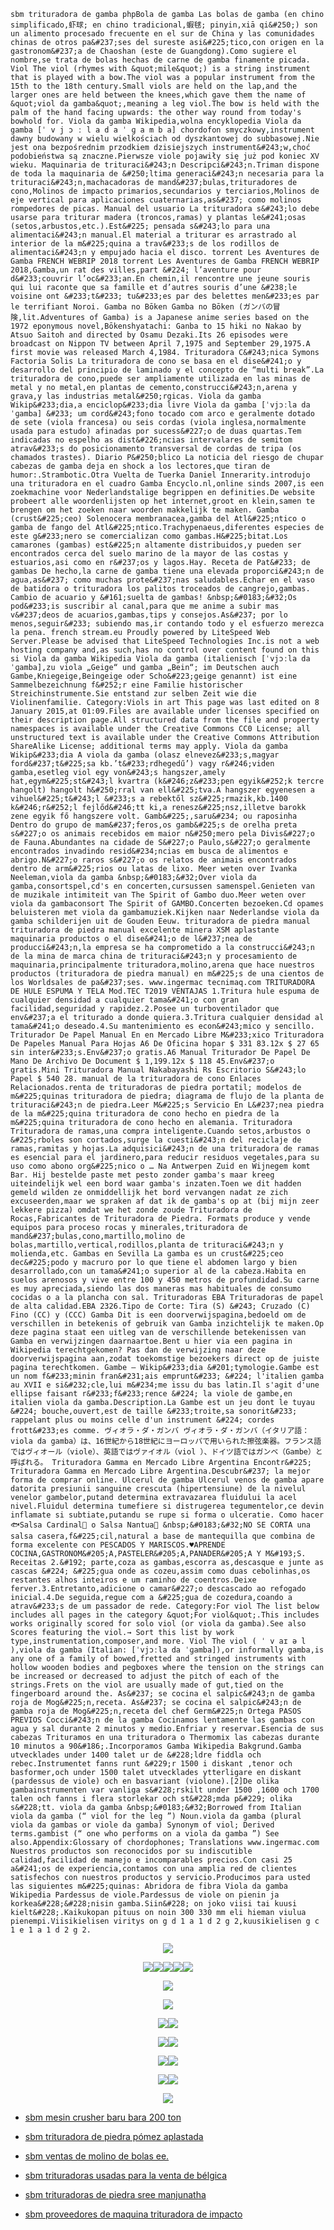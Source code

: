 
```
sbm trituradora de gamba phpBola de gamba Las bolas de gamba (en chino simplificado,虾球; en chino tradicional,蝦毬; pinyin,xiā qi&#250;) son un alimento procesado frecuente en el sur de China y las comunidades chinas de otros pa&#237;ses del sureste asi&#225;tico,con origen en la gastronom&#237;a de Chaoshan (este de Guangdong).Como sugiere el nombre,se trata de bolas hechas de carne de gamba finamente picada. Viol The viol (rhymes with &quot;mile&quot;) is a string instrument that is played with a bow.The viol was a popular instrument from the 15th to the 18th century.Small viols are held on the lap,and the larger ones are held between the knees,which gave them the name of &quot;viol da gamba&quot;,meaning a leg viol.The bow is held with the palm of the hand facing upwards: the other way round from today's bowhold for. Viola da gamba Wikipedia,wolna encyklopedia Viola da gamba [ˈ v j ɔ ː l a d a ˈ ɡ a m b a] chordofon smyczkowy,instrument dawny budowany w wielu wielkościach od dyszkantowej do subbasowej.Nie jest ona bezpośrednim przodkiem dzisiejszych instrument&#243;w,choć podobieństwa są znaczne.Pierwsze viole pojawiły się już pod koniec XV wieku. Maquinaria de trituraci&#243;n Descripci&#243;n.Triman dispone de toda la maquinaria de &#250;ltima generaci&#243;n necesaria para la trituraci&#243;n,machacadoras de mand&#237;bulas,trituradores de cono,Molinos de impacto primarios,secundarios y terciarios,Molinos de eje vertical para aplicaciones cuaternarias,as&#237; como molinos rompedores de picas. Manual del usuario La trituradora s&#243;lo debe usarse para triturar madera (troncos,ramas) y plantas le&#241;osas (setos,arbustos,etc.).Est&#225; pensada s&#243;lo para una alimentaci&#243;n manual.El material a triturar es arrastrado al interior de la m&#225;quina a trav&#233;s de los rodillos de alimentaci&#243;n y empujado hacia el disco. torrent Les Aventures de Gamba FRENCH WEBRIP 2018 torrent Les Aventures de Gamba FRENCH WEBRIP 2018,Gamba,un rat des villes,part &#224; l’aventure pour d&#233;couvrir l’oc&#233;an.En chemin,il rencontre une jeune souris qui lui raconte que sa famille et d’autres souris d’une &#238;le voisine ont &#233;t&#233; tu&#233;es par des belettes men&#233;es par le terrifiant Noroi. Gamba no Bōken Gamba no Bōken (ガンバの冒険,lit.Adventures of Gamba) is a Japanese anime series based on the 1972 eponymous novel,Bōkenshyatachi: Ganba to 15 hiki no Nakao by Atsuo Saitoh and directed by Osamu Dezaki.Its 26 episodes were broadcast on Nippon TV between April 7,1975 and September 29,1975.A first movie was released March 4,1984. Trituradora C&#243;nica Symons Factoria Solis La trituradora de cono se basa en el dise&#241;o y desarrollo del principio de laminado y el concepto de “multi break”.La trituradora de cono,puede ser ampliamente utilizada en las minas de metal y no metal,en plantas de cemento,construcci&#243;n,arena y grava,y las industrias metal&#250;rgicas. Viola da gamba Wikip&#233;dia,a enciclop&#233;dia livre Viola da gamba [ˈvjɔːla da ˈɡamba] &#233; um cord&#243;fono tocado com arco e geralmente dotado de sete (viola francesa) ou seis cordas (viola inglesa,normalmente usada para estudo) afinadas por sucess&#227;o de duas quartas.Tem indicadas no espelho as dist&#226;ncias intervalares de semitom atrav&#233;s do posicionamento transversal de cordas de tripa (os chamados trastes). Diario P&#250;blico La noticia del riesgo de chupar cabezas de gamba deja en shock a los lectores,que tiran de humor:.Strambotic.Otra Vuelta de Tuerka Daniel Innerarity.introdujo una trituradora en el cuadro Gamba Encyclo.nl,online sinds 2007,is een zoekmachine voor Nederlandstalige begrippen en definities.De website probeert alle woordenlijsten op het internet,groot en klein,samen te brengen om het zoeken naar woorden makkelijk te maken. Gamba (crust&#225;ceo) Solenocera membranacea,gamba del Atl&#225;ntico o gamba de fango del Atl&#225;ntico.Trachypenaeus,diferentes especies de este g&#233;nero se comercializan como gambas.H&#225;bitat.Los camarones (gambas) est&#225;n altamente distribuidos,y pueden ser encontrados cerca del suelo marino de la mayor de las costas y estuarios,asi como en r&#237;os y lagos.Hay. Receta de Pat&#233; de gambas De hecho,la carne de gamba tiene una elevada proporci&#243;n de agua,as&#237; como muchas prote&#237;nas saludables.Echar en el vaso de batidora o trituradora los palitos troceados de cangrejo,gambas. Cambio de acuario y &#161;suelta de gambas! &nbsp;&#0183;&#32;Os pod&#233;is suscribir al canal,para que me anime a subir mas v&#237;deos de acuarios,gambas,tips y consejos.As&#237; por lo menos,seguir&#233; subiendo mas,ir contando todo y el esfuerzo merezca la pena. french stream.eu Proudly powered by LiteSpeed Web Server.Please be advised that LiteSpeed Technologies Inc.is not a web hosting company and,as such,has no control over content found on this si Viola da gamba Wikipedia Viola da gamba (italienisch [ˈvjɔːla da ˈɡamba],zu viola „Geige“ und gamba „Bein“; im Deutschen auch Gambe,Kniegeige,Beingeige oder Scho&#223;geige genannt) ist eine Sammelbezeichnung f&#252;r eine Familie historischer Streichinstrumente.Sie entstand zur selben Zeit wie die Violinenfamilie. Category:Viols in art This page was last edited on 8 January 2015,at 01:09.Files are available under licenses specified on their description page.All structured data from the file and property namespaces is available under the Creative Commons CC0 License; all unstructured text is available under the Creative Commons Attribution ShareAlike License; additional terms may apply. Viola da gamba Wikip&#233;dia A viola da gamba (olasz elnevez&#233;s,magyar ford&#237;t&#225;sa kb.’t&#233;rdhegedű’) vagy r&#246;viden gamba,esetleg viol egy von&#243;s hangszer,amely hat,egym&#225;st&#243;l kvartra (k&#246;z&#233;pen egyik&#252;k tercre hangolt) hangolt h&#250;rral van ell&#225;tva.A hangszer egyenesen a vihuel&#225;t&#243;l &#233;s a rebektől sz&#225;rmazik,kb.1400 k&#246;r&#252;l fejlőd&#246;tt ki,a renesz&#225;nsz,illetve barokk zene egyik fő hangszere volt. Gamb&#225;,saru&#234; ou raposinha Dentro do grupo de mam&#237;feros,os gamb&#225;s de orelha preta s&#227;o os animais recebidos em maior n&#250;mero pela Divis&#227;o de Fauna.Abundantes na cidade de S&#227;o Paulo,s&#227;o geralmente encontrados invadindo resid&#234;ncias em busca de alimentos e abrigo.N&#227;o raros s&#227;o os relatos de animais encontrados dentro de arm&#225;rios ou latas de lixo. Meer weten over Ivanka Neeleman,viola da gamba &nbsp;&#0183;&#32;Over viola da gamba,consortspel,cd's en concerten,cursussen samenspel.Genieten van de muzikale intimiteit van The Spirit of Gambo duo.Meer weten over viola da gambaconsort The Spirit of GAMBO.Concerten bezoeken.Cd opames beluisteren met viola da gambamuziek.Kijken naar Nederlandse viola da gamba schilderijen uit de Gouden Eeuw. trituradora de piedra manual trituradora de piedra manual excelente minera XSM aplastante maquinaria productos o el dise&#241;o de l&#237;nea de producci&#243;n,la empresa se ha comprometido a la construcci&#243;n de la mina de marca china de trituraci&#243;n y procesamiento de maquinaria,principalmente trituradora,molino,arena que hace nuestros productos (trituradora de piedra manual) en m&#225;s de una cientos de los Worldsales de pa&#237;ses. www.ingermac tecnimaq.com TRITURADORA DE HULE ESPUMA Y TELA Mod.TEC T2019 VENTAJAS 1.Tritura hule espuma de cualquier densidad a cualquier tama&#241;o con gran facilidad,seguridad y rapidez.2.Posee un turboventilador que env&#237;a el triturado a donde quiera.3.Tritura cualquier densidad al tama&#241;o deseado.4.Su mantenimiento es econ&#243;mico y sencillo. Triturador De Papel Manual En en Mercado Libre M&#233;xico Trituradora De Papeles Manual Para Hojas A6 De Oficina hopar $ 331 83.12x $ 27 65 sin inter&#233;s.Env&#237;o gratis.A6 Manual Triturador De Papel De Mano De Archivo De Document $ 1,199.12x $ 118 45.Env&#237;o gratis.Mini Trituradora Manual Nakabayashi Rs Escritorio S&#243;lo Papel $ 540 28. manual de la trituradora de cono Enlaces Relacionados.renta de trituradoras de piedra portatil; modelos de m&#225;quinas trituradora de piedra; diagrama de flujo de la planta de trituraci&#243;n de piedra.Leer M&#225;s Servicio En L&#237;nea piedra de la m&#225;quina trituradora de cono hecho en piedra de la m&#225;quina trituradora de cono hecho en alemania. Trituradora Trituradora de ramas,una compra inteligente.Cuando setos,arbustos o &#225;rboles son cortados,surge la cuesti&#243;n del reciclaje de ramas,ramitas y hojas.La adquisici&#243;n de una trituradora de ramas es esencial para el jardinero,para reducir residuos vegetales,para su uso como abono org&#225;nico o … Na Antwerpen Zuid en Wijnegem komt Bar. Hij bestelde paste met pesto zonder gamba's maar kreeg uiteindelijk wel een bord waar gamba's inzaten.Toen we dit hadden gemeld wilden ze onmiddellijk het bord vervangen nadat ze zich excuseerden,maar we spraken af dat ik de gamba's op at (bij mijn zeer lekkere pizza) omdat we het zonde zoude Trituradora de Rocas,Fabricantes de Trituradora de Piedra. Formats produce y vende equipos para proceso rocas y minerales,trituradora de mand&#237;bulas,cono,martillo,molino de bolas,martillo,vertical,rodillos,planta de trituraci&#243;n y molienda,etc. Gambas en Sevilla La gamba es un crust&#225;ceo dec&#225;podo y macruro por lo que tiene el abdomen largo y bien desarrollado,con un tama&#241;o superior al de la cabeza.Habita en suelos arenosos y vive entre 100 y 450 metros de profundidad.Su carne es muy apreciada,siendo las dos maneras mas habituales de consumo cocidas o a la plancha con sal. Trituradoras EBA Trituradoras de papel de alta calidad.EBA 2326.Tipo de Corte: Tira (S) &#243; Cruzado (C) Fino (CC) y (CCC) Gamba Dit is een doorverwijspagina,bedoeld om de verschillen in betekenis of gebruik van Gamba inzichtelijk te maken.Op deze pagina staat een uitleg van de verschillende betekenissen van Gamba en verwijzingen daarnaartoe.Bent u hier via een pagina in Wikipedia terechtgekomen? Pas dan de verwijzing naar deze doorverwijspagina aan,zodat toekomstige bezoekers direct op de juiste pagina terechtkomen. Gambe — Wikip&#233;dia &#201;tymologie.Gambe est un nom f&#233;minin fran&#231;ais emprunt&#233; &#224; l'italien gamba au XVII e si&#232;cle,lui m&#234;me issu du bas latin.Il s'agit d'une ellipse faisant r&#233;f&#233;rence &#224; la viole de gambe,en italien viola da gamba.Description.La Gambe est un jeu dont le tuyau &#224; bouche,ouvert,est de taille &#233;troite,sa sonorit&#233; rappelant plus ou moins celle d'un instrument &#224; cordes frott&#233;es comme. ヴィオラ・ダ・ガンバ ヴィオラ・ダ・ガンバ（イタリア語：viola da gamba）は、16世紀から18世紀にヨーロッパで用いられた擦弦楽器。フランス語ではヴィオール（viole）、英語ではヴァイオル（viol ）、ドイツ語ではガンベ（Gambe）と呼ばれる。 Trituradora Gamma en Mercado Libre Argentina Encontr&#225; Trituradora Gamma en Mercado Libre Argentina.Descubr&#237; la mejor forma de comprar online. Ulcerul de gamba Ulcerul venos de gamba apare datorita presiunii sanguine crescuta (hipertensiune) de la nivelul venelor gambelor,putand determina extravazarea fluidului la acel nivel.Fluidul determina tumefiere si distrugerea tegumentelor,ce devin inflamate si subtiate,putandu se rupe si forma o ulceratie. Como hacer 🐟Salsa Cardinal🦀 o Salsa Nantua🦐 &nbsp;&#0183;&#32;NO SE CORTA una salsa casera,f&#225;cil,natural a base de mantequilla que combina de forma excelente con PESCADOS Y MARISCOS.‍♥️APRENDE COCINA,GASTRONOM&#205;A,PASTELER&#205;A,PANADER&#205;A Y M&#193;S. Receitas 2.&#192; parte,coza as gambas,escorra as,descasque e junte as cascas &#224; &#225;gua onde as cozeu,assim como duas cebolinhas,os restantes alhos inteiros e um raminho de coentros.Deixe ferver.3.Entretanto,adicione o camar&#227;o descascado ao refogado inicial.4.De seguida,regue com a &#225;gua de cozedura,coando a atrav&#233;s de um passador de rede. Category:For viol The list below includes all pages in the category &quot;For viol&quot;.This includes works originally scored for solo viol (or viola da gamba).See also Scores featuring the viol.→ Sort this list by work type,instrumentation,composer,and more. Viol The viol ( ˈ v aɪ ə l ),viola da gamba (Italian: [ˈvjɔːla da ˈɡamba]),or informally gamba,is any one of a family of bowed,fretted and stringed instruments with hollow wooden bodies and pegboxes where the tension on the strings can be increased or decreased to adjust the pitch of each of the strings.Frets on the viol are usually made of gut,tied on the fingerboard around the. As&#237; se cocina el salpic&#243;n de gamba roja de Mog&#225;n,receta. As&#237; se cocina el salpic&#243;n de gamba roja de Mog&#225;n,receta del chef Germ&#225;n Ortega PASOS PREVIOS Cocci&#243;n de la gamba Cocinamos lentamente las gambas con agua y sal durante 2 minutos y medio.Enfriar y reservar.Esencia de sus cabezas Trituramos en una trituradora o Thermomix las cabezas durante 10 minutos a 90&#186;.Incorporamos Gamba Wikipedia Bakgrund.Gamba utvecklades under 1400 talet ur de &#228;ldre fiddla och rebec.Instrumentet fanns runt &#229;r 1500 i diskant ,tenor och basformer,och under 1500 talet utvecklades ytterligare en diskant (pardessus de viole) och en basvariant (violone).[2]De olika gambainstrumenten var vanliga s&#228;rskilt under 1500 ,1600 och 1700 talen och fanns i flera storlekar och st&#228;mda p&#229; olika s&#228;tt. viola da gamba &nbsp;&#0183;&#32;Borrowed from Italian viola da gamba (“ viol for the leg ”) Noun.viola da gamba (plural viola da gambas or viole da gamba) Synonym of viol; Derived terms.gambist (“ one who performs on a viola da gamba ”) See also.Appendix:Glossary of chordophones; Translations www.ingermac.com Nuestros productos son reconocidos por su indiscutible calidad,facilidad de manejo e incomparables precios.Con casi 25 a&#241;os de experiencia,contamos con una amplia red de clientes satisfechos con nuestros productos y servicio.Producimos para usted las siguientes m&#225;quinas: Abridora de fibra Viola da gamba Wikipedia Pardessus de viole.Pardessus de viole on pienin ja korkea&#228;&#228;nisin gamba.Siin&#228; on joko viisi tai kuusi kielt&#228;.Kaikukopan pituus on noin 300 330 mm eli hieman viulua pienempi.Viisikielisen viritys on g d 1 a 1 d 2 g 2,kuusikielisen g c 1 e 1 a 1 d 2 g 2. 
```

<div align="center">

<a href="https://es-crusher.shibang-china.com/github&k=sbm+trituradora+de+gamba+php"><img src="https://static.shibang-china.com/es/crusher/logo.jpg"></a>

<a href="https://es-crusher.shibang-china.com/github&k=sbm+trituradora+de+gamba+php"><img src="https://static.shibang-china.com/es/crusher/index.jpg"></a><a href="https://es-crusher.shibang-china.com/material.htmlgithub&k=sbm+trituradora+de+gamba+php"><img src="https://static.shibang-china.com/es/crusher/material.jpg"></a><a href="https://es-crusher.shibang-china.com/application.htmlgithub&k=sbm+trituradora+de+gamba+php"><img src="https://static.shibang-china.com/es/crusher/application.jpg"></a><a href="https://es-crusher.shibang-china.com/aboutus.htmlgithub&k=sbm+trituradora+de+gamba+php"><img src="https://static.shibang-china.com/es/crusher/aboutus.jpg"></a><a href="https://es-crusher.shibang-china.com/contact.htmlgithub&k=sbm+trituradora+de+gamba+php"><img src="https://static.shibang-china.com/es/crusher/contact.jpg"></a>

<a href="https://es-crusher.shibang-china.com/github&k=sbm+trituradora+de+gamba+php"><img src="https://static.shibang-china.com/es/crusher/banner.jpg"></a>

<a href="https://swt.shibang-china.com/github&k=sbm+trituradora+de+gamba+php"><img src="https://static.shibang-china.com/es/crusher/text.jpg"></a>

<a href="https://swt.shibang-china.com/github&k=sbm+trituradora+de+gamba+php"><img src="https://static.shibang-china.com/es/crusher/chat.jpg"></a><a href="https://es-crusher.shibang-china.com/contact.htmlgithub&k=sbm+trituradora+de+gamba+php"><img src="https://static.shibang-china.com/es/crusher/message.jpg"></a>

<a href="https://es-crusher.shibang-china.com/products/pe.htmlgithub&k=sbm+trituradora+de+gamba+php"><img src="https://static.shibang-china.com/es/crusher/pe.jpg"></a><a href="https://es-crusher.shibang-china.com/products/pf.htmlgithub&k=sbm+trituradora+de+gamba+php"><img src="https://static.shibang-china.com/es/crusher/pf.jpg"></a>

<a href="https://es-crusher.shibang-china.com/products/hpt.htmlgithub&k=sbm+trituradora+de+gamba+php"><img src="https://static.shibang-china.com/es/crusher/hpt.jpg"></a><a href="https://es-crusher.shibang-china.com/products/vsi.htmlgithub&k=sbm+trituradora+de+gamba+php"><img src="https://static.shibang-china.com/es/crusher/vsi.jpg"></a>

<a href="https://es-crusher.shibang-china.com/products/klv.htmlgithub&k=sbm+trituradora+de+gamba+php"><img src="https://static.shibang-china.com/es/crusher/klv.jpg"></a><a href="https://es-crusher.shibang-china.com/products/portable.htmlgithub&k=sbm+trituradora+de+gamba+php"><img src="https://static.shibang-china.com/es/crusher/portable.jpg"></a>

<a href="https://swt.shibang-china.com/github&k=sbm+trituradora+de+gamba+php"><img src="https://static.shibang-china.com/es/crusher/case.jpg"></a>

</div>


* [sbm mesin crusher baru bara 200 ton](sbm%20mesin%20crusher%20baru%20bara%20200%20ton.md)

* [sbm trituradora de piedra pómez aplastada](sbm%20trituradora%20de%20piedra%20p%C3%B3mez%20aplastada.md)

* [sbm ventas de molino de bolas ee.](sbm%20ventas%20de%20molino%20de%20bolas%20ee..md)

* [sbm trituradoras usadas para la venta de bélgica](sbm%20trituradoras%20usadas%20para%20la%20venta%20de%20b%C3%A9lgica.md)

* [sbm trituradoras de piedra sree manjunatha](sbm%20trituradoras%20de%20piedra%20sree%20manjunatha.md)

* [sbm proveedores de maquina trituradora de impacto](sbm%20proveedores%20de%20maquina%20trituradora%20de%20impacto.md)